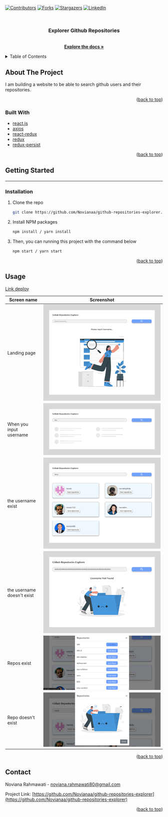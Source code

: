 <!-- Improved compatibility of back to top link: See: https://github.com/othneildrew/Best-README-Template/pull/73 -->
<a name="readme-top"></a>
<!--
*** Thanks for checking out the Best-README-Template. If you have a suggestion
*** that would make this better, please fork the repo and create a pull request
*** or simply open an issue with the tag "enhancement".
*** Don't forget to give the project a star!
*** Thanks again! Now go create something AMAZING! :D
-->



<!-- PROJECT SHIELDS -->
<!--
*** I'm using markdown "reference style" links for readability.
*** Reference links are enclosed in brackets [ ] instead of parentheses ( ).
*** See the bottom of this document for the declaration of the reference variables
*** for contributors-url, forks-url, etc. This is an optional, concise syntax you may use.
*** https://www.markdownguide.org/basic-syntax/#reference-style-links
-->
[![Contributors][contributors-shield]][contributors-url]
[![Forks][forks-shield]][forks-url]
[![Stargazers][stars-shield]][stars-url]
[![LinkedIn][linkedin-shield]][linkedin-url]



<!-- PROJECT LOGO -->
<br />
<div align="center">
<h3 align="center">Explorer Github Repositories</h3>

  <p align="center">
    <br />
    <a href="https://github.com/Novianaa/github-repositories-explorer"><strong>Explore the docs »</strong></a>
    </p>
</div>



<!-- TABLE OF CONTENTS -->
<details>
  <summary>Table of Contents</summary>
  <ol>
    <li>
      <a href="#about-the-project">About The Project</a>
      <ul>
        <li><a href="#built-with">Built With</a></li>
      </ul>
    </li>
    <li>
      <a href="#getting-started">Getting Started</a>
      <ul>
        <li><a href="#relation">Relation</a></li>
        <li><a href="#installation">Installation</a></li>
      </ul>
    </li>
    <li><a href="#usage">Usage</a></li>
    <li><a href="#contact">Contact</a></li>
  </ol>
</details>



<!-- ABOUT THE PROJECT -->
## About The Project

I am building a website to be able to search github users and their repositories.

<p align="right">(<a href="#readme-top">back to top</a>)</p>



### Built With
* [react.js](https://react.dev/)
* [axios](https://www.npmjs.com/package/axios)
* [react-redux](https://www.npmjs.com/package/react-redux)
* [redux](https://www.npmjs.com/package/redux)
* [redux-persist](https://www.npmjs.com/package/redux-persist)


<p align="right">(<a href="#readme-top">back to top</a>)</p>



<!-- GETTING STARTED -->
## Getting Started<hr />

### Installation

1. Clone the repo
   ```sh
   git clone https://github.com/Novianaa/github-repositories-explorer.git
   ```
2. Install NPM packages
   ```sh
   npm install / yarn install
   ```
3. Then, you can running this project with the command below
   ```sh
   npm start / yarn start
   ```

<p align="right">(<a href="#readme-top">back to top</a>)</p>



<!-- USAGE EXAMPLES -->
## Usage
[Link deploy](https://noviana-github-repositories-explorer.vercel.app/)

| Screen name                             | Screenshot                                                  |
| --------------------------------------- | ----------------------------------------------------------- |
| Landing page                                  | <img src="src/assets/landing.png" alt="Home">            |
| When you input username | <img src="src/assets/search.png" alt="input"> |
| the username exist                         | <img src="src/assets/exist.png" alt="exist"> |
| the username doesn't exist         | <img src="src/assets/usn-doest-exist.png" alt="does't exist">     |
| Repos exist         | <img src="src/assets/repo-exist.png" alt="repo exist">    |
| Repo doesn't exist         | <img src="src/assets/repo-doest-exist.png" alt="repo does't exist">    |


<p align="right">(<a href="#readme-top">back to top</a>)</p>


## Contact

Noviana Rahmawati -  noviana.rahmawati80@gmail.com

Project Link: [https://github.com/Novianaa/github-repositories-explorer](https://github.com/Novianaa/github-repositories-explorer)

<p align="right">(<a href="#readme-top">back to top</a>)</p>


<!-- MARKDOWN LINKS & IMAGES -->
<!-- https://www.markdownguide.org/basic-syntax/#reference-style-links -->
[contributors-shield]: https://img.shields.io/github/contributors/Novianaa/github-repositories-explorer?style=for-the-badge
[contributors-url]: https://github.com/Novianaa/github-repositories-explorer/graphs/contributors
[forks-shield]: https://img.shields.io/github/forks/Novianaa/github-repositories-explorer?style=for-the-badge
[forks-url]: https://github.com/Novianaa/github-repositories-explorer/network/members
[stars-shield]: https://img.shields.io/github/stars/Novianaa/github-repositories-explorer?style=for-the-badge
[stars-url]: https://github.com/Novianaa/github-repositories-explorer/stargazers
[linkedin-shield]: https://img.shields.io/badge/-LinkedIn-black.svg?style=for-the-badge&logo=linkedin&colorB=555
[linkedin-url]: https://www.linkedin.com/in/noviana-rahmawati08/